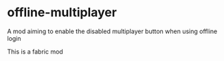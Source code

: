 # offline-multiplayer
A mod aiming to enable the disabled multiplayer button when using offline login

This is a fabric mod
